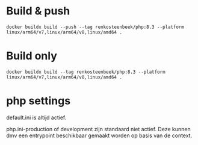 # Build & push
`docker buildx build --push --tag renkosteenbeek/php:8.3 --platform linux/arm64/v7,linux/arm64/v8,linux/amd64 .`

# Build only
`docker buildx build --tag renkosteenbeek/php:8.3 --platform linux/arm64/v7,linux/arm64/v8,linux/amd64 .`

# php settings
default.ini is altijd actief.

php.ini-production of development zijn standaard niet actief. Deze kunnen dmv een entrypoint beschikbaar gemaakt worden op basis van de context. 